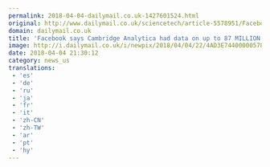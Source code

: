 ```yaml
---
permalink: 2018-04-04-dailymail.co.uk-1427601524.html
original: http://www.dailymail.co.uk/sciencetech/article-5578951/Facebook-scandal-87-million-profiles-scraped-Zuckerberg-mistake.html?ITO=1490&ns_mchannel=rss&ns_campaign=1490
domain: dailymail.co.uk
title: 'Facebook says Cambridge Analytica had data on up to 87 MILLION users'
image: http://i.dailymail.co.uk/i/newpix/2018/04/04/22/4AD3E74400000578-0-image-a-25_1522875761282.jpg
date: 2018-04-04 21:30:12
category: news_us
translations: 
 - 'es'
 - 'de'
 - 'ru'
 - 'ja'
 - 'fr'
 - 'it'
 - 'zh-CN'
 - 'zh-TW'
 - 'ar'
 - 'pt'
 - 'hy'
---
```


